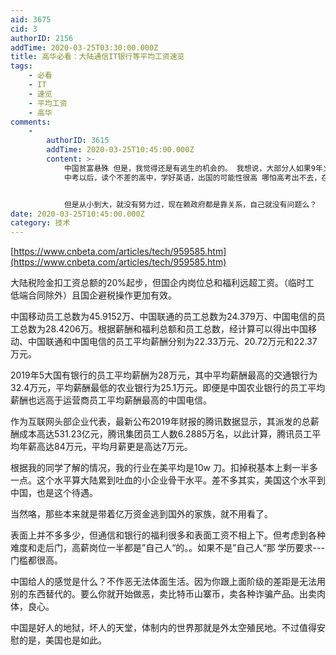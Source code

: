 ```yaml
---
aid: 3675
cid: 3
authorID: 2156
addTime: 2020-03-25T03:30:00.000Z
title: 高华必看：大陆通信IT银行等平均工资速览
tags:
    - 必看
    - IT
    - 速览
    - 平均工资
    - 高华
comments:
    -
        authorID: 3615
        addTime: 2020-03-25T10:45:00.000Z
        content: >-
            中国贫富悬殊 但是，我觉得还是有逃生的机会的。 我想说，大部分人如果9年义务教育熬过来，好好学习
            中考以后，读个不差的高中，学好英语，出国的可能性很高 哪怕高考出不去，在大学好好努力，我觉得毕业以后也有希望


            但是从小到大，就没有努力过，现在赖政府都是靠关系，自己就没有问题么？
date: 2020-03-25T10:45:00.000Z
category: 技术
---
```


[https://www.cnbeta.com/articles/tech/959585.htm](https://www.cnbeta.com/articles/tech/959585.htm)

大陆税险金扣工资总额的20%起步，但国企内岗位总和福利远超工资。（临时工 低端合同除外）且国企避税操作更加有效。

中国移动员工总数为45.9152万、中国联通的员工总数为24.379万、中国电信的员工总数为28.4206万。根据薪酬和福利总额和员工总数，经计算可以得出中国移动、中国联通和中国电信的员工平均薪酬分别为22.33万元、20.72万元和22.37万元。

2019年5大国有银行的员工平均薪酬为28万元，其中平均薪酬最高的交通银行为32.4万元，平均薪酬最低的农业银行为25.1万元。即便是中国农业银行的员工平均薪酬也远高于运营商员工平均薪酬最高的中国电信。

作为互联网头部企业代表，最新公布2019年财报的腾讯数据显示，其派发的总薪酬成本高达531.23亿元，腾讯集团员工人数6.2885万名，以此计算，腾讯员工平均年薪高达84万元，平均月薪更是高达7万元。

根据我的同学了解的情况，我的行业在美平均是10w 刀。扣掉税基本上剩一半多一点。这个水平算大陆累到吐血的小企业骨干水平。差不多其实，美国这个水平到中国，也是这个待遇。

当然咯，那些本来就是带着亿万资金逃到国外的家族，就不用看了。

表面上并不多多少，但通信和银行的福利很多和表面工资不相上下。但考虑到各种难度和走后门，高薪岗位一半都是”自己人“的。。如果不是”自己人“那 学历要求---门槛都很高。

中国给人的感觉是什么？不作恶无法体面生活。因为你跟上面阶级的差距是无法用别的东西替代的。要么你就开始做恶，卖比特币山寨币，卖各种诈骗产品。出卖肉体，良心。

中国是好人的地狱，坏人的天堂，体制内的世界那就是外太空殖民地。不过值得安慰的是，美国也是如此。
